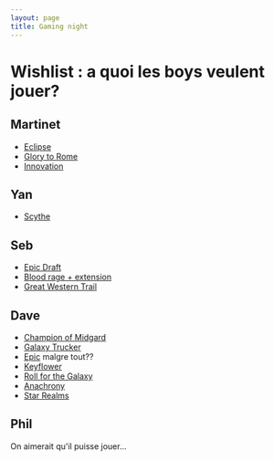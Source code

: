 ```yaml
---
layout: page
title: Gaming night
---
```


# Wishlist : a quoi les boys veulent jouer?

## Martinet
- [Eclipse](https://www.boardgamegeek.com/boardgame/72125/eclipse)
- [Glory to Rome](https://www.boardgamegeek.com/boardgame/19857/glory-rome)
- [Innovation](https://www.boardgamegeek.com/boardgame/63888/innovation)

## Yan
- [Scythe](https://www.boardgamegeek.com/boardgame/169786/scythe)

## Seb
- [Epic Draft](https://www.boardgamegeek.com/boardgame/175621/epic-card-game)
- [Blood rage + extension](https://www.boardgamegeek.com/boardgame/170216/blood-rage)
- [Great Western Trail](https://www.boardgamegeek.com/boardgame/193738/great-western-trail)

## Dave
- [Champion of Midgard](https://www.boardgamegeek.com/boardgame/172287/champions-midgard)
- [Galaxy Trucker](https://www.boardgamegeek.com/boardgame/31481/galaxy-trucker)
- [Epic](https://www.boardgamegeek.com/boardgame/175621/epic-card-game) malgre tout??
- [Keyflower](https://www.boardgamegeek.com/boardgame/122515/keyflower)
- [Roll for the Galaxy](https://www.boardgamegeek.com/boardgame/132531/roll-galaxy)
- [Anachrony](https://www.boardgamegeek.com/boardgame/185343/anachrony)
- [Star Realms](https://www.boardgamegeek.com/boardgame/147020/star-realms)

## Phil
On aimerait qu'il puisse jouer...